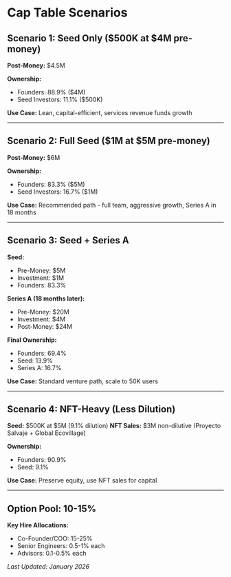 # Cap Table Scenarios

## Scenario 1: Seed Only ($500K at $4M pre-money)

**Post-Money:** $4.5M

**Ownership:**
- Founders: 88.9% ($4M)
- Seed Investors: 11.1% ($500K)

**Use Case:** Lean, capital-efficient, services revenue funds growth

---

## Scenario 2: Full Seed ($1M at $5M pre-money)

**Post-Money:** $6M

**Ownership:**
- Founders: 83.3% ($5M)
- Seed Investors: 16.7% ($1M)

**Use Case:** Recommended path - full team, aggressive growth, Series A in 18 months

---

## Scenario 3: Seed + Series A

**Seed:**
- Pre-Money: $5M
- Investment: $1M
- Founders: 83.3%

**Series A (18 months later):**
- Pre-Money: $20M
- Investment: $4M
- Post-Money: $24M

**Final Ownership:**
- Founders: 69.4%
- Seed: 13.9%
- Series A: 16.7%

**Use Case:** Standard venture path, scale to 50K users

---

## Scenario 4: NFT-Heavy (Less Dilution)

**Seed:** $500K at $5M (9.1% dilution)
**NFT Sales:** $3M non-dilutive (Proyecto Salvaje + Global Ecovillage)

**Ownership:**
- Founders: 90.9%
- Seed: 9.1%

**Use Case:** Preserve equity, use NFT sales for capital

---

## Option Pool: 10-15%

**Key Hire Allocations:**
- Co-Founder/COO: 15-25%
- Senior Engineers: 0.5-1% each
- Advisors: 0.1-0.5% each

*Last Updated: January 2026*
